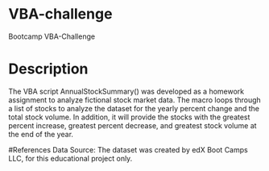 # VBA-challenge
Bootcamp VBA-Challenge

# Description
The VBA script AnnualStockSummary() was developed as a homework assignment to analyze fictional stock market data. The macro loops through a list of stocks to analyze the dataset for the yearly percent change and the total stock volume. In addition, it will provide the stocks with the greatest percent increase, greatest percent decrease, and greatest stock volume at the end of the year. 

#References
Data Source: The dataset was created by edX Boot Camps LLC, for this educational project only.
